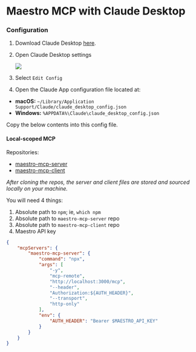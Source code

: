 # Maestro MCP with Claude Desktop

### Configuration

1. Download Claude Desktop [here](https://claude.ai/download).

2. Open Claude Desktop settings

    ![](https://github.com/user-attachments/assets/2112c203-ae28-4a97-881a-b98a629c7809)

3. Select `Edit Config`

4. Open the Claude App configuration file located at:

-   **macOS:** `~/Library/Application Support/Claude/claude_desktop_config.json`
-   **Windows:** `%APPDATA%\Claude\claude_desktop_config.json`

Copy the below contents into this config file.

#### Local-scoped MCP

Repositories:

-   [maestro-mcp-server](https://github.com/maestro-org/maestro-mcp-server)
-   [maestro-mcp-client](https://github.com/maestro-org/maestro-mcp-client)

_After cloning the repos, the server and client files are stored and sourced locally on your machine._

You will need 4 things:

1. Absolute path to `npm`; ie, `which npm`
2. Absolute path to `maestro-mcp-server` repo
3. Absolute path to `maestro-mcp-client` repo
4. Maestro API key

```json
{
    "mcpServers": {
        "maestro-mcp-server": {
            "command": "npx",
            "args": [
                "-y",
                "mcp-remote",
                "http://localhost:3000/mcp",
                "--header",
                "Authorization:${AUTH_HEADER}",
                "--transport",
                "http-only"
            ],
            "env": {
                "AUTH_HEADER": "Bearer $MAESTRO_API_KEY"
            }
        }
    }
}
```
